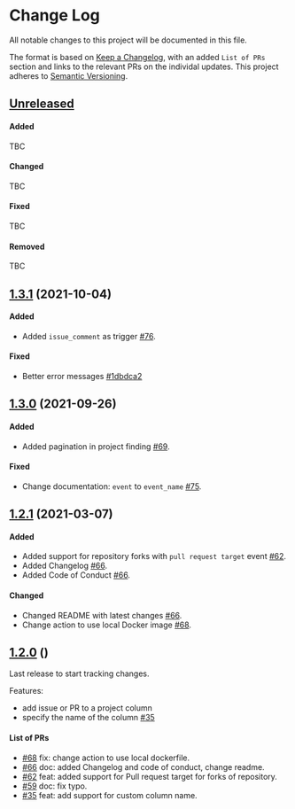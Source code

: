 # Change Log


All notable changes to this project will be documented in this file.

The format is based on [Keep a Changelog](https://keepachangelog.com/en/1.0.0/), with an added `List of PRs` section and links to the relevant PRs on the individal updates. This project adheres to [Semantic Versioning](https://semver.org/spec/v2.0.0.html).

## [Unreleased](https://github.com/srggrs/assign-one-project-github-action/compare/master...HEAD)

#### Added

TBC

#### Changed

TBC

#### Fixed

TBC

#### Removed

TBC

## [1.3.1](https://github.com/srggrs/assign-one-project-github-action/compare/1.3.1...HEAD) (2021-10-04)

#### Added

* Added `issue_comment` as trigger [#76](https://github.com/srggrs/assign-one-project-github-action/pull/76).

#### Fixed

* Better error messages [#1dbdca2](https://github.com/srggrs/assign-one-project-github-action/commit/1dbdca2)

## [1.3.0](https://github.com/srggrs/assign-one-project-github-action/compare/1.3.0...HEAD) (2021-09-26)

#### Added
* Added pagination in project finding [#69](https://github.com/srggrs/assign-one-project-github-action/pull/69).

#### Fixed
* Change documentation: `event` to `event_name` [#75](https://github.com/srggrs/assign-one-project-github-action/pull/75).


## [1.2.1](https://github.com/srggrs/assign-one-project-github-action/compare/prep-release-1.2.1...HEAD) (2021-03-07)

#### Added
* Added support for repository forks with `pull request target` event [#62](https://github.com/srggrs/assign-one-project-github-action/pull/62).
* Added Changelog [#66](https://github.com/srggrs/assign-one-project-github-action/pull/66).
* Added Code of Conduct [#66](https://github.com/srggrs/assign-one-project-github-action/pull/66).

#### Changed

* Changed README with latest changes [#66](https://github.com/srggrs/assign-one-project-github-action/pull/66).
* Change action to use local Docker image [#68](https://github.com/srggrs/assign-one-project-github-action/pull/68).

## [1.2.0](https://github.com/srggrs/assign-one-project-github-action/compare/prep-release-1.2.0...HEAD) ()

Last release to start tracking changes.

Features:
* add issue or PR to a project column
* specify the name of the column [#35](https://github.com/srggrs/assign-one-project-github-action/pull/35)

#### List of PRs

- [#68](https://github.com/srggrs/assign-one-project-github-action/pull/68) fix: change action to use local dockerfile.
- [#66](https://github.com/srggrs/assign-one-project-github-action/pull/66) doc: added Changelog and code of conduct, change readme.
- [#62](https://github.com/srggrs/assign-one-project-github-action/pull/62) feat: added support for Pull request target for forks of repository.
- [#59](https://github.com/srggrs/assign-one-project-github-action/pull/59) doc: fix typo.
- [#35](https://github.com/srggrs/assign-one-project-github-action/pull/35) feat: add support for custom column name.
